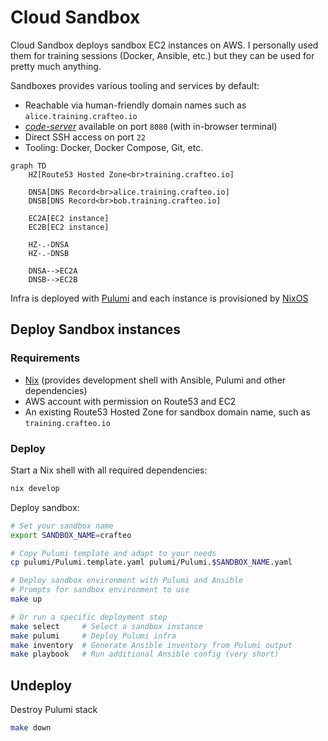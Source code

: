 # Cloud Sandbox

Cloud Sandbox deploys sandbox EC2 instances on AWS. I personally used them for training sessions (Docker, Ansible, etc.) but they can be used for pretty much anything. 

Sandboxes provides various tooling and services by default:
  - Reachable via human-friendly domain names such as `alice.training.crafteo.io`
  - [_code-server_](https://coder.com/docs/code-server/latest) available on port `8080` (with in-browser terminal)
  - Direct SSH access on port `22`
  - Tooling: Docker, Docker Compose, Git, etc.

```mermaid
graph TD
    HZ[Route53 Hosted Zone<br>training.crafteo.io]
    
    DNSA[DNS Record<br>alice.training.crafteo.io]
    DNSB[DNS Record<br>bob.training.crafteo.io]
    
    EC2A[EC2 instance]
    EC2B[EC2 instance]

    HZ-.-DNSA
    HZ-.-DNSB

    DNSA-->EC2A
    DNSB-->EC2B
```

Infra is deployed with [Pulumi](https://www.pulumi.com/) and each instance is provisioned by [NixOS](https://nixos.org/)

## Deploy Sandbox instances

### Requirements

- [Nix](https://nixos.org/) (provides development shell with Ansible, Pulumi and other dependencies)
- AWS account with permission on Route53 and EC2
- An existing Route53 Hosted Zone for sandbox domain name, such as `training.crafteo.io`

### Deploy

Start a Nix shell with all required dependencies:

```sh
nix develop
```

Deploy sandbox:

```sh
# Set your sandbox name
export SANDBOX_NAME=crafteo

# Copy Pulumi template and adapt to your needs
cp pulumi/Pulumi.template.yaml pulumi/Pulumi.$SANDBOX_NAME.yaml

# Deploy sandbox environment with Pulumi and Ansible
# Prompts for sandbox environment to use
make up

# Or run a specific deployment step
make select     # Select a sandbox instance
make pulumi     # Deploy Pulumi infra
make inventory  # Generate Ansible inventory from Pulumi output
make playbook   # Run additional Ansible config (very short)
```

## Undeploy

Destroy Pulumi stack

```sh
make down
```